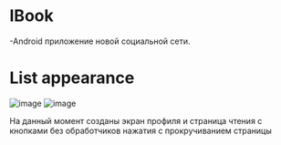 # IBook
-Android приложение новой социальной сети.
# List appearance
![image](https://user-images.githubusercontent.com/84613812/147424007-99e6e753-cf5d-417a-910e-e0d90f2d64e0.png)
![image](https://user-images.githubusercontent.com/84613812/147424028-71d97ad4-4d04-4135-ab42-2411e161ea26.png)

На данный момент созданы экран профиля и страница чтения с кнопками без обработчиков нажатия с прокручиванием страницы
